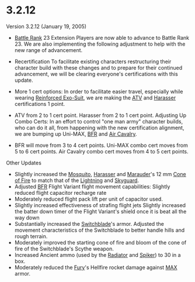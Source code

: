 # 3.2.12

Version 3.2.12 (January 19, 2005)

- [Battle Rank](../terminology/Battle_Rank.md) 23 Extension Players are now able
  to advance to Battle Rank 23. We are also implementing the following
  adjustment to help with the new range of advancement.

<!-- -->

- Recertification To facilitate existing characters restructuring their
  character build with these changes and to prepare for their continued
  advancement, we will be clearing everyone's certifications with this update.

<!-- -->

- More 1 cert options: In order to facilitate easier travel, especially while
  wearing [Reinforced Exo-Suit](../armor/Reinforced_Exo-Suit.md), we are making
  the [ATV](../vehicles/ATV.md) and [Harasser](../vehicles/Harasser.md)
  certifications 1 point.

<!-- -->

- ATV from 2 to 1 cert point. Harasser from 2 to 1 cert point. Adjusting Up
  Combo Certs: In an effort to control "one man army" character builds, who can
  do it all, from happening with the new certification alignment, we are bumping
  up Uni-MAX, [BFR](../vehicles/BattleFrame_Robotics.md) and
  [Air Cavalry](../terminology/Air_Cavalry.md).

<!-- -->

- BFR will move from 3 to 4 cert points. Uni-MAX combo cert moves from 5 to 6
  cert points. Air Cavalry combo cert moves from 4 to 5 cert points.

Other Updates

- Slightly increased the [Mosquito](../vehicles/Mosquito.md),
  [Harasser](../vehicles/Harasser.md) and [Marauder](../vehicles/Marauder.md)'s
  12 mm [Cone of Fire](../terminology/Cone_of_fire.md) to match that of the
  [Lightning](../vehicles/Lightning.md) and [Skyguard](../vehicles/Skyguard.md).
- Adjusted [BFR](../vehicles/BattleFrame_Robotics.md) Flight Variant flight
  movement capabilities: Slightly reduced flight capacitor recharge rate
- Moderately reduced flight pack lift per unit of capacitor used.
- Slightly increased effectiveness of strafing flight jets Slightly increased
  the batter down timer of the Flight Variant's shield once it is beat all the
  way down
- Substantially increased the [Switchblade](../items/Switchblade.md)'s armor.
  Adjusted the movement characteristics of the Switchblade to better handle
  hills and rough terrain.
- Moderately improved the starting cone of fire and bloom of the cone of fire of
  the Switchblade's Scythe weapon.
- Increased Ancient ammo (used by the [Radiator](../weapons/Radiator.md) and
  [Spiker](../weapons/Spiker.md)) to 30 in a box.
- Moderately reduced the [Fury](../vehicles/Fury.md)'s Hellfire rocket damage
  against [MAX](../armor/Mechanized_Assault_Exo-Suit.md) armor.
